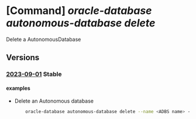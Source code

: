 # [Command] _oracle-database autonomous-database delete_

Delete a AutonomousDatabase

## Versions

### [2023-09-01](/Resources/mgmt-plane/L3N1YnNjcmlwdGlvbnMve30vcmVzb3VyY2Vncm91cHMve30vcHJvdmlkZXJzL29yYWNsZS5kYXRhYmFzZS9hdXRvbm9tb3VzZGF0YWJhc2VzL3t9/2023-09-01.xml) **Stable**

<!-- mgmt-plane /subscriptions/{}/resourcegroups/{}/providers/oracle.database/autonomousdatabases/{} 2023-09-01 -->

#### examples

- Delete an Autonomous database
    ```bash
        oracle-database autonomous-database delete --name <ADBS name> --resource-group <resource_group>
    ```
